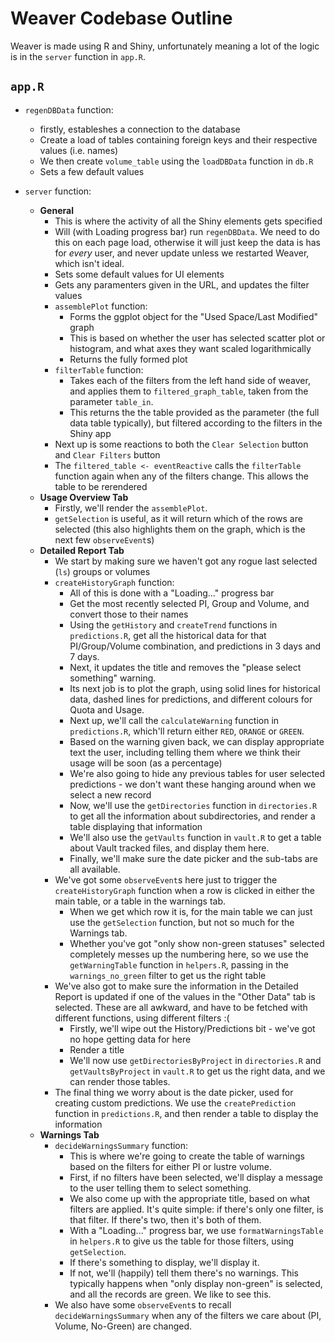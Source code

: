 # Weaver Codebase Outline

Weaver is made using R and Shiny, unfortunately meaning a lot of the logic is in the `server` function in `app.R`.

## `app.R`

- `regenDBData` function:
    - firstly, estableshes a connection to the database
    - Create a load of tables containing foreign keys and their respective values (i.e. names)
    - We then create `volume_table` using the `loadDBData` function in `db.R`
    - Sets a few default values

- `server` function:
    - **General**
        - This is where the activity of all the Shiny elements gets specified
        - Will (with Loading progress bar) run `regenDBData`. We need to do this on each page load, otherwise it will just keep the data is has for *every* user, and never update unless we restarted Weaver, which isn't ideal.
        - Sets some default values for UI elements
        - Gets any paramenters given in the URL, and updates the filter values
        - `assemblePlot` function:
            - Forms the ggplot object for the "Used Space/Last Modified" graph
            - This is based on whether the user has selected scatter plot or histogram, and what axes they want scaled logarithmically
            - Returns the fully formed plot
        - `filterTable` function:
            - Takes each of the filters from the left hand side of weaver, and applies them to `filtered_graph_table`, taken from the parameter `table_in`.
            - This returns the the table provided as the parameter (the full data table typically), but filtered according to the filters in the Shiny app
        - Next up is some reactions to both the `Clear Selection` button and `Clear Filters` button
        - The `filtered_table <- eventReactive` calls the `filterTable` function again when any of the filters change. This allows the table to be rerendered    
    - **Usage Overview Tab**
        - Firstly, we'll render the `assemblePlot`.
        - `getSelection` is useful, as it will return which of the rows are selected (this also highlights them on the graph, which is the next few `observeEvent`s)
    - **Detailed Report Tab**
        - We start by making sure we haven't got any rogue last selected (`ls`) groups or volumes
        - `createHistoryGraph` function:
            - All of this is done with a "Loading..." progress bar
            - Get the most recently selected PI, Group and Volume, and convert those to their names
            - Using the `getHistory` and `createTrend` functions in `predictions.R`, get all the historical data for that PI/Group/Volume combination, and predictions in 3 days and 7 days.
            - Next, it updates the title and removes the "please select something" warning.
            - Its next job is to plot the graph, using solid lines for historical data, dashed lines for predictions, and different colours for Quota and Usage.
            - Next up, we'll call the `calculateWarning` function in `predictions.R`, which'll return either `RED`, `ORANGE` or `GREEN`.
            - Based on the warning given back, we can display appropriate text the user, including telling them where we think their usage will be soon (as a percentage)
            - We're also going to hide any previous tables for user selected predictions - we don't want these hanging around when we select a new record
            - Now, we'll use the `getDirectories` function in `directories.R` to get all the information about subdirectories, and render a table displaying that information
            - We'll also use the `getVaults` function in `vault.R` to get a table about Vault tracked files, and display them here.
            - Finally, we'll make sure the date picker and the sub-tabs are all available.
        - We've got some `observeEvent`s here just to trigger the `createHistoryGraph` function when a row is clicked in either the main table, or a table in the warnings tab.
            - When we get which row it is, for the main table we can just use the `getSelection` function, but not so much for the Warnings tab.
            - Whether you've got "only show non-green statuses" selected completely messes up the numbering here, so we use the `getWarningTable` function in `helpers.R`, passing in the `warnings_no_green` filter to get us the right table
        - We've also got to make sure the information in the Detailed Report is updated if one of the values in the "Other Data" tab is selected. These are all awkward, and have to be fetched with different functions, using different filters :(
            - Firstly, we'll wipe out the History/Predictions bit - we've got no hope getting data for here
            - Render a title
            - We'll now use `getDirectoriesByProject` in `directories.R` and `getVaultsByProject` in `vault.R` to get us the right data, and we can render those tables.
        - The final thing we worry about is the date picker, used for creating custom predictions. We use the `createPrediction` function in `predictions.R`, and then render a table to display the information
    - **Warnings Tab**
        - `decideWarningsSummary` function:
            - This is where we're going to create the table of warnings based on the filters for either PI or lustre volume.
            - First, if no filters have been selected, we'll display a message to the user telling them to select something.
            - We also come up with the appropriate title, based on what filters are applied. It's quite simple: if there's only one filter, is that filter. If there's two, then it's both of them.
            - With a "Loading..." progress bar, we use `formatWarningsTable` in `helpers.R` to give us the table for those filters, using `getSelection`.
            - If there's something to display, we'll display it.
            - If not, we'll (happily) tell them there's no warnings. This typically happens when "only display non-green" is selected, and all the records are green. We like to see this.
        - We also have some `observeEvent`s to recall `decideWarningsSummary` when any of the filters we care about (PI, Volume, No-Green) are changed.